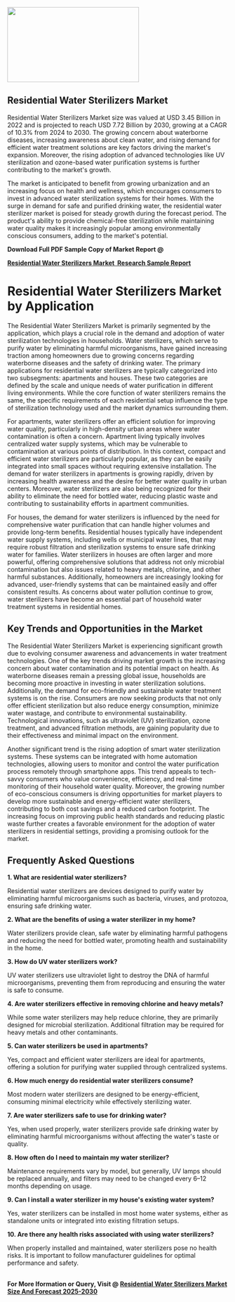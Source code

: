 <p><img class="alignnone size-medium wp-image-20088" src="https://ffe5etoiles.com/wp-content/uploads/2024/12/MST1-300x171.png" alt="" width="300" height="171" /></p><p> <h2>Residential Water Sterilizers Market </h2><p>Residential Water Sterilizers Market size was valued at USD 3.45 Billion in 2022 and is projected to reach USD 7.72 Billion by 2030, growing at a CAGR of 10.3% from 2024 to 2030. The growing concern about waterborne diseases, increasing awareness about clean water, and rising demand for efficient water treatment solutions are key factors driving the market's expansion. Moreover, the rising adoption of advanced technologies like UV sterilization and ozone-based water purification systems is further contributing to the market's growth.</p><p>The market is anticipated to benefit from growing urbanization and an increasing focus on health and wellness, which encourages consumers to invest in advanced water sterilization systems for their homes. With the surge in demand for safe and purified drinking water, the residential water sterilizer market is poised for steady growth during the forecast period. The product's ability to provide chemical-free sterilization while maintaining water quality makes it increasingly popular among environmentally conscious consumers, adding to the market's potential.</p></p><p><strong>Download Full PDF Sample Copy of Market Report @</strong></p><p><strong><a href="https://www.verifiedmarketreports.com/download-sample/?rid=325804&utm_source=Sites-google&utm_medium=265" target="_blank">Residential Water Sterilizers Market &nbsp;Research Sample Report</a></strong></p><p><h1>Residential Water Sterilizers Market by Application</h1><p>The Residential Water Sterilizers Market is primarily segmented by the application, which plays a crucial role in the demand and adoption of water sterilization technologies in households. Water sterilizers, which serve to purify water by eliminating harmful microorganisms, have gained increasing traction among homeowners due to growing concerns regarding waterborne diseases and the safety of drinking water. The primary applications for residential water sterilizers are typically categorized into two subsegments: apartments and houses. These two categories are defined by the scale and unique needs of water purification in different living environments. While the core function of water sterilizers remains the same, the specific requirements of each residential setup influence the type of sterilization technology used and the market dynamics surrounding them.<p>For apartments, water sterilizers offer an efficient solution for improving water quality, particularly in high-density urban areas where water contamination is often a concern. Apartment living typically involves centralized water supply systems, which may be vulnerable to contamination at various points of distribution. In this context, compact and efficient water sterilizers are particularly popular, as they can be easily integrated into small spaces without requiring extensive installation. The demand for water sterilizers in apartments is growing rapidly, driven by increasing health awareness and the desire for better water quality in urban centers. Moreover, water sterilizers are also being recognized for their ability to eliminate the need for bottled water, reducing plastic waste and contributing to sustainability efforts in apartment communities.<p>For houses, the demand for water sterilizers is influenced by the need for comprehensive water purification that can handle higher volumes and provide long-term benefits. Residential houses typically have independent water supply systems, including wells or municipal water lines, that may require robust filtration and sterilization systems to ensure safe drinking water for families. Water sterilizers in houses are often larger and more powerful, offering comprehensive solutions that address not only microbial contamination but also issues related to heavy metals, chlorine, and other harmful substances. Additionally, homeowners are increasingly looking for advanced, user-friendly systems that can be maintained easily and offer consistent results. As concerns about water pollution continue to grow, water sterilizers have become an essential part of household water treatment systems in residential homes.<h2>Key Trends and Opportunities in the Market</h2><p>The Residential Water Sterilizers Market is experiencing significant growth due to evolving consumer awareness and advancements in water treatment technologies. One of the key trends driving market growth is the increasing concern about water contamination and its potential impact on health. As waterborne diseases remain a pressing global issue, households are becoming more proactive in investing in water sterilization solutions. Additionally, the demand for eco-friendly and sustainable water treatment systems is on the rise. Consumers are now seeking products that not only offer efficient sterilization but also reduce energy consumption, minimize water wastage, and contribute to environmental sustainability. Technological innovations, such as ultraviolet (UV) sterilization, ozone treatment, and advanced filtration methods, are gaining popularity due to their effectiveness and minimal impact on the environment.<p>Another significant trend is the rising adoption of smart water sterilization systems. These systems can be integrated with home automation technologies, allowing users to monitor and control the water purification process remotely through smartphone apps. This trend appeals to tech-savvy consumers who value convenience, efficiency, and real-time monitoring of their household water quality. Moreover, the growing number of eco-conscious consumers is driving opportunities for market players to develop more sustainable and energy-efficient water sterilizers, contributing to both cost savings and a reduced carbon footprint. The increasing focus on improving public health standards and reducing plastic waste further creates a favorable environment for the adoption of water sterilizers in residential settings, providing a promising outlook for the market.<h2>Frequently Asked Questions</h2><p><b>1. What are residential water sterilizers?</b></p><p>Residential water sterilizers are devices designed to purify water by eliminating harmful microorganisms such as bacteria, viruses, and protozoa, ensuring safe drinking water.</p><p><b>2. What are the benefits of using a water sterilizer in my home?</b></p><p>Water sterilizers provide clean, safe water by eliminating harmful pathogens and reducing the need for bottled water, promoting health and sustainability in the home.</p><p><b>3. How do UV water sterilizers work?</b></p><p>UV water sterilizers use ultraviolet light to destroy the DNA of harmful microorganisms, preventing them from reproducing and ensuring the water is safe to consume.</p><p><b>4. Are water sterilizers effective in removing chlorine and heavy metals?</b></p><p>While some water sterilizers may help reduce chlorine, they are primarily designed for microbial sterilization. Additional filtration may be required for heavy metals and other contaminants.</p><p><b>5. Can water sterilizers be used in apartments?</b></p><p>Yes, compact and efficient water sterilizers are ideal for apartments, offering a solution for purifying water supplied through centralized systems.</p><p><b>6. How much energy do residential water sterilizers consume?</b></p><p>Most modern water sterilizers are designed to be energy-efficient, consuming minimal electricity while effectively sterilizing water.</p><p><b>7. Are water sterilizers safe to use for drinking water?</b></p><p>Yes, when used properly, water sterilizers provide safe drinking water by eliminating harmful microorganisms without affecting the water's taste or quality.</p><p><b>8. How often do I need to maintain my water sterilizer?</b></p><p>Maintenance requirements vary by model, but generally, UV lamps should be replaced annually, and filters may need to be changed every 6–12 months depending on usage.</p><p><b>9. Can I install a water sterilizer in my house's existing water system?</b></p><p>Yes, water sterilizers can be installed in most home water systems, either as standalone units or integrated into existing filtration setups.</p><p><b>10. Are there any health risks associated with using water sterilizers?</b></p><p>When properly installed and maintained, water sterilizers pose no health risks. It is important to follow manufacturer guidelines for optimal performance and safety.</p><strong><br />For More Iformation or Query, Visit @ <a href="https://www.verifiedmarketreports.com/product/residential-water-sterilizers-market/" target="_blank">Residential Water Sterilizers Market Size And Forecast 2025-2030</a></strong></p>
